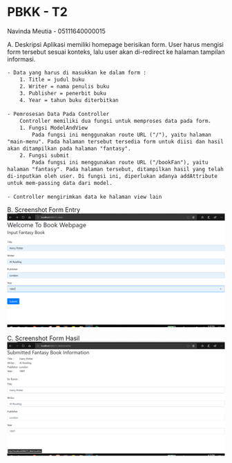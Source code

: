 # PBKK - T2
Navinda Meutia - 05111640000015

A. Deskripsi 
	Aplikasi memiliki homepage berisikan form. User harus mengisi form tersebut sesuai konteks, lalu user akan di-redirect ke halaman tampilan informasi.

	- Data yang harus di masukkan ke dalam form :
		1. Title = judul buku
		2. Writer = nama penulis buku
		3. Publisher = penerbit buku
		4. Year = tahun buku diterbitkan

	- Pemrosesan Data Pada Controller
		Controller memiliki dua fungsi untuk memproses data pada form. 
		1. Fungsi ModelAndView
			Pada fungsi ini menggunakan route URL ("/"), yaitu halaman "main-menu". Pada halaman tersebut tersedia form untuk diisi dan hasil akan ditampilkan pada halaman "fantasy".
		2. Fungsi submit
			Pada fungsi ini menggunakan route URL ("/bookFan"), yaitu halaman "fantasy". Pada halaman tersebut, ditampilkan hasil yang telah di-inputkan oleh user. Di fungsi ini, diperlukan adanya addAttribute untuk mem-passing data dari model.
	
	- Controller mengirimkan data ke halaman view lain

B. Screenshot Form Entry
![SS-entry](/ss1.png?raw=true "Screenshot Entry")

C. Screenshot Form Hasil
![SS-hasil](/ss2.png?raw=true "Screenshot Hasil")

